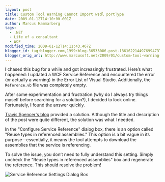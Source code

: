 ```yaml
---
layout: post
title: Custom Tool Warning Cannot Import wsdl portType
date: 2009-01-12T14:10:00.001Z
author: Marcus Hammarberg
tags:
  - .NET
  - Life of a consultant
  - WCF
modified_time: 2009-01-12T14:11:43.467Z
blogger_id: tag:blogger.com,1999:blog-36533086.post-1861622144976994737
blogger_orig_url: http://www.marcusoft.net/2009/01/custom-tool-warning-cannot-import.html
---
```


I chased this bug for a while and got increasingly frustrated. Here’s what happened: I updated a WCF Service Reference and encountered the error (or actually a warning) in the Error List of Visual Studio. Additionally, the `Reference.vb` file was completely empty.

After some experimentation and frustration (why do I always try things myself before searching for a solution?), I decided to look online. Fortunately, I found the answer quickly.

[Travis Spencer's blog](http://travisspencer.com/blog/2007/11/approaches-to-defining-fault-c.html) provided a solution. Although the title and description of the post were quite different, the solution was what I needed.

In the "Configure Service Reference" dialog box, there is an option called "Reuse types in referenced assemblies." This option is a bit vague in its purpose—essentially, it means the tool attempts to download the assemblies that the service is referencing.

To solve the issue, you don’t need to fully understand this setting. Simply uncheck the "Reuse types in referenced assemblies" box and regenerate the reference. This should resolve the problem!

![Service Reference Settings Dialog Box](http://www.travisspencer.com/stash/blog_images/Service_Reference_Settings_Dialog_Box.gif)
